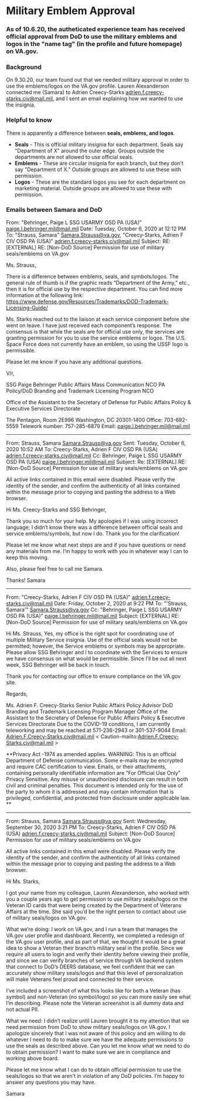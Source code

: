 # Military Emblem Approval

### As of 10.6.20, the autheticated experience team has received official approval from DoD to use the military emblems and logos in the "name tag" (in the profile and future homepage) on VA.gov.

### Background

On 9.30.20, our team found out that we needed military approval in order to use the emblems/logos on the VA.gov profile. Lauren Alexanderson connected me (Samara) to Adrien Creecy-Starks <adrien.f.creecy-starks.civ@mail.mil>, and I sent an email explaining how we wanted to use the insignia.

### Helpful to know

There is apparently a difference between **seals, emblems, and logos**.

- **Seals** - This is official military insignia for each department. Seals say "Department of X" around the outer edge. Groups outside the departments are not allowed to use official seals.
- **Emblems** - These are circular insignia for each branch, but they don't say "Department of X." Outside groups are allowed to use these with permission.
- **Logos** - These are the standard logos you see for each department on marketing material. Outside groups are allowed to use these with permission.

### Emails between Samara and DoD
 
From: "Behringer, Paige L SSG USARMY OSD PA (USA)" <paige.l.behringer.mil@mail.mil>
Date: Tuesday, October 6, 2020 at 12:12 PM
To: "Strauss, Samara" <Samara.Strauss@va.gov>, "Creecy-Starks, Adrien F CIV OSD PA (USA)" <adrien.f.creecy-starks.civ@mail.mil>
Subject: RE: [EXTERNAL] RE: [Non-DoD Source] Permission for use of military seals/emblems on VA.gov
 
Ms. Strauss,
 
There is a difference between emblems, seals, and symbols/logos. The general rule of thumb is if the graphic reads “Department of the Army,” etc., then it is for official use by the respective department. You can find more information at the following link:
https://www.defense.gov/Resources/Trademarks/DOD-Trademark-Licensing-Guide/
 
Ms. Starks reached out to the liaison at each service component before she went on leave. I have just received each component’s response. The consensus is that while the seals are for official use only, the services are granting permission for you to use the service emblems or logos. The U.S. Space Force does not currently have an emblem, so using the USSF logo is permissible.
 
Please let me know if you have any additional questions.
 
V/r,
 
SSG Paige Behringer
Public Affairs Mass Communication NCO
PA Policy/DoD Branding and Trademark Licensing Program NCO
 
Office of the Assistant to the Secretary of Defense for Public Affairs
Policy & Executive Services Directorate
 
The Pentagon, Room 2E996
Washington, DC 20301-1400
Office:  703-692-5559
Telework number: 757-285-6879
Email: paige.l.behringer.mil@mail.mil

__________

From: Strauss, Samara <Samara.Strauss@va.gov> 
Sent: Tuesday, October 6, 2020 10:52 AM
To: Creecy-Starks, Adrien F CIV OSD PA (USA) <adrien.f.creecy-starks.civ@mail.mil>
Cc: Behringer, Paige L SSG USARMY OSD PA (USA) <paige.l.behringer.mil@mail.mil>
Subject: Re: [EXTERNAL] RE: [Non-DoD Source] Permission for use of military seals/emblems on VA.gov
 
All active links contained in this email were disabled. Please verify the identity of the sender, and confirm the authenticity of all links contained within the message prior to copying and pasting the address to a Web browser.

Hi Ms. Creecy-Starks and SSG Behringer,
 
Thank you so much for your help. My apologies if I was using incorrect language; I didn’t know there was a difference between official seals and service emblems/symbols, but now I do. Thank you for the clarification!
 
Please let me know what next steps are and if you have questions or need any materials from me. I’m happy to work with you in whatever way I can to keep this moving.
 
Also, please feel free to call me Samara.
 
Thanks!
Samara

_________
 
From: "Creecy-Starks, Adrien F CIV OSD PA (USA)" <adrien.f.creecy-starks.civ@mail.mil>
Date: Friday, October 2, 2020 at 9:22 PM
To: "'Strauss, Samara'" <Samara.Strauss@va.gov>
Cc: "Behringer, Paige L SSG USARMY OSD PA (USA)" <paige.l.behringer.mil@mail.mil>
Subject: [EXTERNAL] RE: [Non-DoD Source] Permission for use of military seals/emblems on VA.gov
 
Hi Ms. Strauss,
  Yes, my office is the right spot for coordinating use of multiple Military Service insignia.  Use of the official seals would not be permitted; however, the Service emblems or symbols may be appropriate.  Please allow SSG Behringer and I to coordinate with the Services to ensure we have consensus on what would be permissible.   Since I’ll be out all next week, SSG Behringer will be back in touch.
 
Thank you for contacting our office to ensure compliance on the VA.gov site.
 
Regards,
 
Ms. Adrien F. Creecy-Starks
Senior Public Affairs Policy Advisor
DoD Branding and Trademark Licensing Program Manager
Office of the Assistant to the Secretary of Defense
     For Public Affairs
Policy & Executive Services Directorate
Due to the COVID-19 conditions, I am currently teleworking and may be reached at 571-236-2943 or 301-537-9044
Email:  Adrien.F.Creecy-Starks.civ@mail.mil < Caution-mailto:Adrien.F.Creecy-Starks.civ@mail.mil > 
 
**Privacy Act -1974 as amended applies.  WARNING:  This is an official Department of Defense communication.  Some e-mails may be encrypted and require CAC certification to view.  Emails, or their attachments, containing personally identifiable information are "For Official Use Only" Privacy Sensitive.  Any misuse or unauthorized disclosure can result in both civil and criminal penalties.  This document is intended only for the use of the party to whom it is addressed and may contain information that is privileged, confidential, and protected from disclosure under applicable law. **
 
 
_________
 
 
From: Strauss, Samara <Samara.Strauss@va.gov>
Sent: Wednesday, September 30, 2020 3:21 PM
To: Creecy-Starks, Adrien F CIV OSD PA (USA) <adrien.f.creecy-starks.civ@mail.mil>
Subject: [Non-DoD Source] Permission for use of military seals/emblems on VA.gov
 
All active links contained in this email were disabled. Please verify the identity of the sender, and confirm the authenticity of all links contained within the message prior to copying and pasting the address to a Web browser.

Hi Ms. Starks,
 
I got your name from my colleague, Lauren Alexanderson, who worked with you a couple years ago to get permission to use military seals/logos on the Veteran ID cards that were being created by the Department of Veterans Affairs at the time. She said you’d be the right person to contact about use of military seals/logos on VA.gov.
 
What we’re doing: I work on VA.gov, and I run a team that manages the VA.gov user profile and dashboard. Recently, we completed a redesign of the VA.gov user profile, and as part of that, we thought it would be a great idea to show a Veteran their branch’s military seal in the profile. Since we require all users to login and verify their identity before viewing their profile, and since we can verify branches of service through VA backend system that connect to DoD’s DEERS database, we feel confident that we can accurately show military seals/logos and that this level of personalization will make Veterans feel proud and connected to their service.
 
I’ve included a screenshot of what this looks like for both a Veteran (has symbol) and non-Veteran (no symbol/logo) so you can more easily see what I’m describing. Please note the Veteran screenshot is all dummy data and not actual PII.
 
What we need: I didn’t realize until Lauren brought it to my attention that we need permission from DoD to show military seals/logos on VA.gov. I apologize sincerely that I was not aware of this policy and am willing to do whatever I need to do to make sure we have the adequate permissions to use the seals as described above. Can you let me know what we need to do to obtain permission? I want to make sure we are in compliance and working above board.
 
Please let me know what I can do to obtain official permission to use the seals/logos so that we aren’t in violation of any DoD policies. I’m happy to answer any questions you may have.
 
Samara
